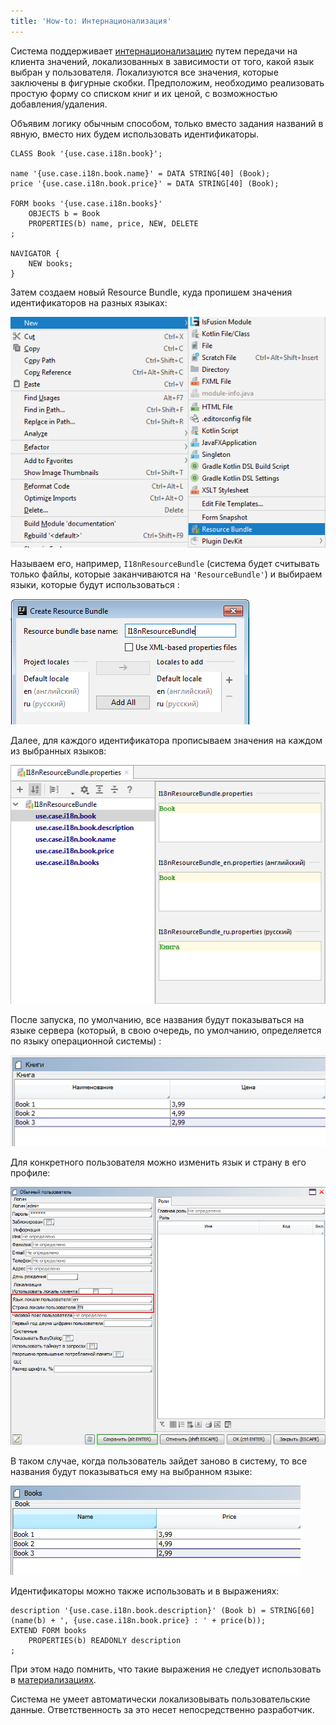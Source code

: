 ```yaml
---
title: 'How-to: Интернационализация'
---
```


Система поддерживает [интернационализацию](Internationalization.md) путем передачи на клиента значений, локализованных в зависимости от того, какой язык выбран у пользователя. Локализуются все значения, которые заключены в фигурные скобки. Предположим, необходимо реализовать простую форму со списком книг и их ценой, с возможностью добавления/удаления.

Объявим логику обычным способом, только вместо задания названий в явную, вместо них будем использовать идентификаторы.

```lsf
CLASS Book '{use.case.i18n.book}';

name '{use.case.i18n.book.name}' = DATA STRING[40] (Book);
price '{use.case.i18n.book.price}' = DATA STRING[40] (Book);

FORM books '{use.case.i18n.books}'
    OBJECTS b = Book
    PROPERTIES(b) name, price, NEW, DELETE
;

NAVIGATOR {
    NEW books;
}
```

Затем создаем новый Resource Bundle, куда пропишем значения идентификаторов на разных языках:

![](attachments/60555378/60555382.png)

Называем его, например, `I18nResourceBundle` (система будет считывать только файлы, которые заканчиваются на `'ResourceBundle'`) и выбираем языки, которые будут использоваться :

![](attachments/60555378/60555383.png)

Далее, для каждого идентификатора прописываем значения на каждом из выбранных языков:

![](attachments/60555378/60555384.png)

После запуска, по умолчанию, все названия будут показываться на языке сервера (который, в свою очередь, по умолчанию, определяется по языку операционной системы) :

![](attachments/60555378/60555385.png)

Для конкретного пользователя можно изменить язык и страну в его профиле:

![](attachments/60555378/60555386.png)

В таком случае, когда пользователь зайдет заново в систему, то все названия будут показываться ему на выбранном языке:

![](attachments/60555378/60555387.png)

Идентификаторы можно также использовать и в выражениях:

```lsf
description '{use.case.i18n.book.description}' (Book b) = STRING[60] (name(b) + ', {use.case.i18n.book.price} : ' + price(b));
EXTEND FORM books
    PROPERTIES(b) READONLY description
;
```

При этом надо помнить, что такие выражения не следует использовать в [материализациях](Materializations.md). 

Система не умеет автоматически локализовывать пользовательские данные. Ответственность за это несет непосредственно разработчик.
